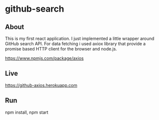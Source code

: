 # github-search

## About

This is my first react application. I just implemented a little wrapper around GitHub search API. For data fetching i used axiox library that provide a promise based HTTP client for the browser and node.js.

https://www.npmjs.com/package/axios

## Live

https://github-axios.herokuapp.com

## Run

npm install, npm start
